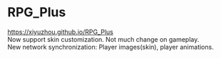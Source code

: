 # RPG_Plus
https://xiyuzhou.github.io/RPG_Plus
<br>Now support skin customization. Not much change on gameplay.
<br>New network synchronization: Player images(skin), player animations.
